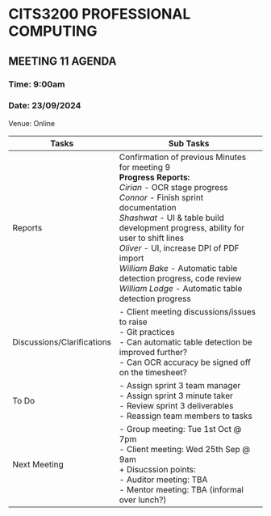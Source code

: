 
# CITS3200 PROFESSIONAL COMPUTING

## MEETING 11 AGENDA

### Time: 9:00am
### Date: 23/09/2024

Venue: Online

| Tasks                      | Sub Tasks                                                                                                                                                                          |
| -------------------------- | ---------------------------------------------------------------------------------------------------------------------------------------------------------------------------------- |
| Reports                    | Confirmation of previous Minutes for meeting 9<br>                                                                                                                     **Progress Reports:**  <br> *Cirian* - OCR stage progress <br> *Connor* - Finish sprint documentation <br>*Shashwat* - UI & table build development progress, ability for user to shift lines <br> *Oliver* - UI, increase DPI of PDF import <br> *William Bake* - Automatic table detection progress, code review <br> *William Lodge* - Automatic table detection progress
| Discussions/Clarifications | - Client meeting discussions/issues to raise <br> - Git practices <br> - Can automatic table detection be improved further? <br> - Can OCR accuracy be signed off on the timesheet? |
| To Do                      | - Assign sprint 3 team manager <br> - Assign sprint 3 minute taker <br> - Review sprint 3 deliverables <br> - Reassign team members to tasks |
| Next Meeting               | - Group meeting: Tue 1st Oct @ 7pm <br> - Client meeting: Wed 25th Sep @ 9am <br> + Disucssion points: <br> - Auditor meeting: TBA <br> - Mentor meeting: TBA (informal over lunch?)|